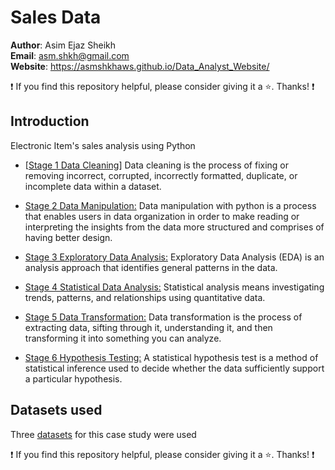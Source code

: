 # Sales Data

**Author**: Asim Ejaz Sheikh <br />
**Email**: asm.shkh@gmail.com <br />
**Website**: https://asmshkhaws.github.io/Data_Analyst_Website/ <br />

:exclamation: If you find this repository helpful, please consider giving it a :star:. Thanks! :exclamation:

## Introduction
Electronic Item's sales analysis using Python

* [[Stage 1 Data Cleaning](Stage1:DataCleaning.md)]
  Data cleaning is the process of fixing or removing incorrect, corrupted, incorrectly formatted, duplicate, or incomplete data within a dataset.
  
* [Stage 2 Data Manipulation:](123.md)
  Data manipulation with python is a process that enables users in data organization in order to make reading or interpreting the insights from the data more structured and comprises of having better design.
  
* [Stage 3 Exploratory Data Analysis:](STAGE_3_Exploratory_Data_Analysis.md)
  Exploratory Data Analysis (EDA) is an analysis approach that identifies general patterns in the data.
  
* [Stage 4 Statistical Data Analysis:](.md)
  Statistical analysis means investigating trends, patterns, and relationships using quantitative data.
  
* [Stage 5 Data Transformation:](.md)
  Data transformation is the process of extracting data, sifting through it, understanding it, and then transforming it into something you can analyze.
  
* [Stage 6 Hypothesis Testing:](.md)
  A statistical hypothesis test is a method of statistical inference used to decide whether the data sufficiently support a particular hypothesis.

## Datasets used
Three [datasets](Dataset) for this case study were used


:exclamation: If you find this repository helpful, please consider giving it a :star:. Thanks! :exclamation:
